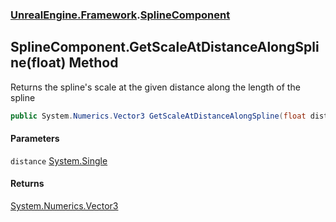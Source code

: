 ### [UnrealEngine.Framework](UnrealEngine_Framework.md 'UnrealEngine.Framework').[SplineComponent](SplineComponent.md 'UnrealEngine.Framework.SplineComponent')
## SplineComponent.GetScaleAtDistanceAlongSpline(float) Method
Returns the spline's scale at the given distance along the length of the spline  
```csharp
public System.Numerics.Vector3 GetScaleAtDistanceAlongSpline(float distance);
```
#### Parameters
<a name='UnrealEngine_Framework_SplineComponent_GetScaleAtDistanceAlongSpline(float)_distance'></a>
`distance` [System.Single](https://docs.microsoft.com/en-us/dotnet/api/System.Single 'System.Single')  
  
#### Returns
[System.Numerics.Vector3](https://docs.microsoft.com/en-us/dotnet/api/System.Numerics.Vector3 'System.Numerics.Vector3')  

